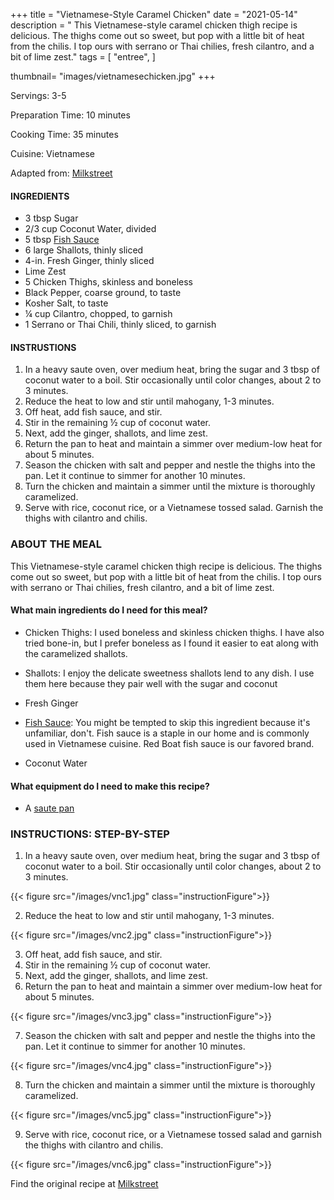 
+++
title = "Vietnamese-Style Caramel Chicken"
date = "2021-05-14"
description = "
This Vietnamese-style caramel chicken thigh recipe is delicious. The thighs come out so sweet, but pop with a little bit of heat from the chilis. I top ours with serrano or Thai chilies, fresh cilantro, and a bit of lime zest."
tags = [
    "entree",
]

thumbnail= "images/vietnamesechicken.jpg"
+++

Servings: 3-5 <!--more-->

Preparation Time: 10 minutes

Cooking Time: 35 minutes

Cuisine: Vietnamese

Adapted from: [Milkstreet](https://www.177milkstreet.com/recipes/vietnamese-caramel-chicken)

#### INGREDIENTS 

* 3 tbsp Sugar 
* 2/3 cup Coconut Water, divided
* 5 tbsp [Fish Sauce](https://amzn.to/33GYOJj)
* 6 large Shallots, thinly sliced
* 4-in. Fresh Ginger, thinly sliced 
* Lime Zest 
* 5 Chicken Thighs, skinless and boneless
* Black Pepper, coarse ground, to taste
* Kosher Salt, to taste
* ¼ cup Cilantro, chopped, to garnish 
* 1 Serrano or Thai Chili, thinly sliced, to garnish 

#### INSTRUSTIONS

1. In a heavy saute oven, over medium heat, bring the sugar and 3 tbsp of coconut water to a boil. Stir occasionally until color changes, about 2 to 3 minutes. 
2. Reduce the heat to low and stir until mahogany, 1-3 minutes. 
3. Off heat, add fish sauce, and stir. 
4. Stir in the remaining ½ cup of coconut water.
5. Next, add the ginger, shallots, and lime zest. 
6. Return the pan to heat and maintain a simmer over medium-low heat for about 5 minutes. 
7. Season the chicken with salt and pepper and nestle the thighs into the pan. Let it continue to simmer for another 10 minutes. 
8. Turn the chicken and maintain a simmer until the mixture is thoroughly caramelized. 
9. Serve with rice, coconut rice, or a Vietnamese tossed salad. Garnish the thighs with cilantro and chilis. 

### ABOUT THE MEAL

This Vietnamese-style caramel chicken thigh recipe is delicious. The thighs come out so sweet, but pop with a little bit of heat from the chilis. I top ours with serrano or Thai chilies, fresh cilantro, and a bit of lime zest.

#### What main ingredients do I need for this meal?

* Chicken Thighs: I used boneless and skinless chicken thighs. I have also tried bone-in, but I prefer boneless as I found it easier to eat along with the caramelized shallots. 

* Shallots: I enjoy the delicate sweetness shallots lend to any dish. I use them here because they pair well with the sugar and coconut 

* Fresh Ginger

* [Fish Sauce](https://amzn.to/33GYOJj): You might be tempted to skip this ingredient because it's unfamiliar, don't. Fish sauce is a staple in our home and is commonly used in Vietnamese cuisine. Red Boat fish sauce is our favored brand. 

* Coconut Water 

#### What equipment do I need to make this recipe?

* A [saute pan](https://amzn.to/2Rj6uic)

### INSTRUCTIONS: STEP-BY-STEP 

1. In a heavy saute oven, over medium heat, bring the sugar and 3 tbsp of coconut water to a boil. Stir occasionally until color changes, about 2 to 3 minutes. 

{{< figure src="/images/vnc1.jpg" class="instructionFigure">}}

2. Reduce the heat to low and stir until mahogany, 1-3 minutes. 

{{< figure src="/images/vnc2.jpg" class="instructionFigure">}}

3. Off heat, add fish sauce, and stir. 
4. Stir in the remaining ½ cup of coconut water.
5. Next, add the ginger, shallots, and lime zest. 
6. Return the pan to heat and maintain a simmer over medium-low heat for about 5 minutes. 

{{< figure src="/images/vnc3.jpg" class="instructionFigure">}}

7. Season the chicken with salt and pepper and nestle the thighs into the pan. Let it continue to simmer for another 10 minutes. 

{{< figure src="/images/vnc4.jpg" class="instructionFigure">}}

8. Turn the chicken and maintain a simmer until the mixture is thoroughly caramelized. 

{{< figure src="/images/vnc5.jpg" class="instructionFigure">}}

9. Serve with rice, coconut rice, or a Vietnamese tossed salad and garnish the thighs with cilantro and chilis. 

{{< figure src="/images/vnc6.jpg" class="instructionFigure">}}

Find the original recipe at [Milkstreet](https://www.177milkstreet.com/recipes/vietnamese-caramel-chicken)

